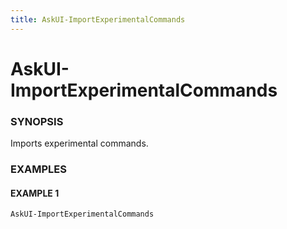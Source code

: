 ```yaml
---
title: AskUI-ImportExperimentalCommands
---
```


# AskUI-ImportExperimentalCommands

### SYNOPSIS

Imports experimental commands.

### EXAMPLES

#### EXAMPLE 1

```powershell
AskUI-ImportExperimentalCommands
```

